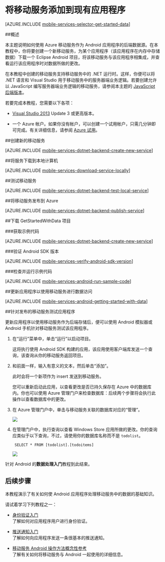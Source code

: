 <properties 
	pageTitle="数据处理入门 (Android) | 移动开发人员中心" 
	description="了解如何开始使用移动服务来利用 Android 应用程序中的数据。" 
	services="mobile-services" 
	documentationCenter="android" 
	authors="RickSaling" 
	manager="dwrede" 
	editor=""/>

<tags 
	ms.service="mobile-services" 
	ms.date="08/08/2015" 
	wacn.date="10/03/2015"/>

# 将移动服务添加到现有应用程序

[AZURE.INCLUDE [mobile-services-selector-get-started-data](../includes/mobile-services-selector-get-started-data-EC.md)]

##概述

本主题说明如何使用 Azure 移动服务作为 Android 应用程序的后端数据源。在本教程中，你将要创建一个新移动服务，为某个应用程序（该应用程序在内存中存储数据）下载一个 Eclipse Android 项目，将该移动服务与该应用程序相集成，并查看运行该应用程序时对数据所做的更改。

在本教程中创建的移动服务支持移动服务中的 .NET 运行时。这样，你便可以将 .NET 语言和 Visual Studio 用于移动服务中的服务器端业务逻辑。若要创建允许以 JavaScript 编写服务器端业务逻辑的移动服务，请参阅本主题的 [JavaScript 后端版本](/documentation/articles/mobile-services-android-get-started-data-EC)。

若要完成本教程，您需要以下各项：

+ <a href="https://go.microsoft.com/fwLink/p/?LinkID=391934" target="_blank">Visual Studio 2013</a> Update 3 或更高版本。 

+ 一个 Azure 帐户。如果你没有帐户，可以创建一个试用帐户，只需几分钟即可完成。有关详细信息，请参阅 [Azure 试用](/pricing/1rmb-trial/)。

##<a name="create-service"></a>创建新的移动服务

[AZURE.INCLUDE [mobile-services-dotnet-backend-create-new-service](../includes/mobile-services-dotnet-backend-create-new-service.md)]


##<a name="download-the-service"></a>将服务下载到本地计算机

[AZURE.INCLUDE [mobile-services-download-service-locally](../includes/mobile-services-download-service-locally.md)]

##<a name="test-the-service"></a>测试移动服务

[AZURE.INCLUDE [mobile-services-dotnet-backend-test-local-service](../includes/mobile-services-dotnet-backend-test-local-service.md)]

##<a name="publish-the-service"></a>将移动服务发布到 Azure

[AZURE.INCLUDE [mobile-services-dotnet-backend-publish-service](../includes/mobile-services-dotnet-backend-publish-service.md)]

##<a name="download-app"></a>下载 GetStartedWithData 项目

###获取示例代码

[AZURE.INCLUDE [mobile-services-dotnet-backend-create-new-service](../includes/download-android-sample-code-EC.md)]

###验证 Android SDK 版本

[AZURE.INCLUDE [mobile-services-verify-android-sdk-version](../includes/mobile-services-verify-android-sdk-version-EC.md)]


###检查并运行示例代码

[AZURE.INCLUDE [mobile-services-android-run-sample-code](../includes/mobile-services-android-run-sample-code-EC.md)]

##<a name="update-app"></a>更新应用程序以使用移动服务进行数据访问

[AZURE.INCLUDE [mobile-services-android-getting-started-with-data](../includes/mobile-services-android-getting-started-with-data-EC.md)]

##<a name="test-app"></a>针对发布的移动服务测试应用程序

更新应用程序以使用移动服务作为后端存储后，便可以使用 Android 模拟器或 Android 手机针对移动服务测试该应用程序。

1. 在“运行”菜单中，单击“运行”以启动项目。

	这将执行使用 Android SDK 构建的应用，该应用使用客户端库发送一个查询，该查询从你的移动服务返回项目。

2. 和前面一样，输入有意义的文本，然后单击“添加”。

   	此时会将一个新项作为 insert 发送到移动服务。

   您可以重新启动此应用，以查看更改是否已持久保存在 Azure 中的数据库内。你也可以使用 Azure 管理门户来检查数据库：后续两个步骤将会执行此操作以查看数据库中的更改。


3. 在 Azure 管理门户中，单击与移动服务关联的数据库对应的“管理”。

    ![](./media/mobile-services-dotnet-backend-android-get-started-data/manage-sql-azure-database.png)

4. 在管理门户中，执行查询以查看 Windows Store 应用所做的更改。你的查询应类似于以下查询，不过，请使用你的数据库名称而不是 `todolist`。

        SELECT * FROM [todolist].[todoitems]

    ![](./media/mobile-services-dotnet-backend-android-get-started-data/sql-azure-query.png)

针对 Android 的**数据处理入门**教程到此结束。


## <a name="next-steps"></a>后续步骤

本教程演示了有关如何使 Android 应用程序处理移动服务中的数据的基础知识。

请试着学习下列教程之一：

* [身份验证入门]<br/>了解如何对应用程序用户进行身份验证。

* [推送通知入门]<br/>了解如何向应用程序发送一条很基本的推送通知。

* [移动服务 Android 操作方法概念性参考](/documentation/articles/mobile-services-android-how-to-use-client-library)<br/>了解有关如何将移动服务与 Android 一起使用的详细信息。
  
<!-- Anchors. -->

[Create a new mobile service]: #create-service
[Download the service locally]: #download-the-service-locally
[Test the mobile service]: #test-the-service
[Download the GetStartedWithData project]: #download-app
[Update the app to use the mobile service for data access]: #update-app
[Test the Android App against the service hosted locally]: #test-locally-hosted
[Publish the mobile service to Azure]: #publish-mobile-service
[Test the Android App against the service hosted in Azure]: #test-azure-hosted
[Test the app against the published mobile service]: #test-app
[Next Steps]: #next-steps

<!-- Images. -->

<!-- URLs. -->
[Get started with Mobile Services]: /documentation/articles/mobile-services-dotnet-backend-windows-store-dotnet-get-started
[身份验证入门]: /documentation/articles/mobile-services-dotnet-backend-android-get-started-users
[推送通知入门]: /documentation/articles/mobile-services-dotnet-backend-android-get-started-push-EC
[Azure Management Portal]: https://manage.windowsazure.cn/
[Management Portal]: https://manage.windowsazure.cn/
[Mobile Services SDK]: http://go.microsoft.com/fwlink/p/?LinkId=257545
[Developer Code Samples site]: http://go.microsoft.com/fwlink/p/?LinkId=328660
[MobileServiceClient class]: https://msdn.microsoft.com/zh-cn/library/azure/microsoft.windowsazure.mobileservices.mobileserviceclient.aspx

<!---HONumber=71-->